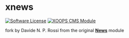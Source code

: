 # xnews

[![Software License](https://img.shields.io/badge/license-GPL-brightgreen.svg?style=flat)](LICENSE)
[![XOOPS CMS Module](https://img.shields.io/badge/XOOPS%20CMS-Module-blue.svg)](https://xoops.org)
 

fork by Davide N. P. Rossi from the original **[News](https://github.com/XoopsModules25x/news)** module
